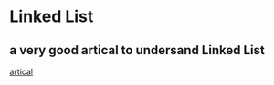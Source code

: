 # Linked List 

## a very good artical to undersand Linked List 
[artical](https://leetcode.com/discuss/study-guide/1800120/become-master-in-linked-list)
